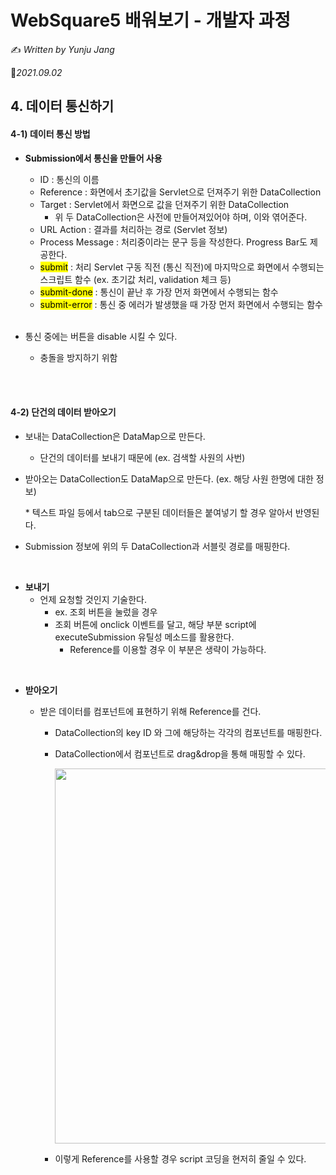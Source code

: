 # WebSquare5 배워보기 - 개발자 과정

✍️ *Written by Yunju Jang*

 🚩*2021.09.02*

## 4. 데이터 통신하기

#### 4-1) 데이터 통신 방법

- <b>Submission에서 통신을 만들어 사용</b>

  - ID : 통신의 이름
  - Reference : 화면에서 초기값을 Servlet으로 던져주기 위한 DataCollection
  - Target : Servlet에서 화면으로 값을 던져주기 위한 DataCollection
    - 위 두 DataCollection은 사전에 만들어져있어야 하며, 이와 엮어준다.
  - URL Action : 결과를 처리하는 경로 (Servlet 정보)
  - Process Message : 처리중이라는 문구 등을 작성한다. Progress Bar도 제공한다.
  - <mark>submit</mark> : 처리 Servlet 구동 직전 (통신 직전)에 마지막으로 화면에서 수행되는 스크립트 함수 (ex. 초기값 처리, validation 체크 등)
  - <mark>submit-done</mark> : 통신이 끝난 후 가장 먼저 화면에서 수행되는 함수
  - <mark>submit-error</mark> : 통신 중 에러가 발생했을 때 가장 먼저 화면에서 수행되는 함수

  <br/>

- 통신 중에는 버튼을 disable 시킬 수 있다.

  - 충돌을 방지하기 위함

<br/>

<br/>

#### 4-2) 단건의 데이터 받아오기

- 보내는 DataCollection은 DataMap으로 만든다.

  - 단건의 데이터를 보내기 때문에 (ex. 검색할 사원의 사번)

- 받아오는 DataCollection도 DataMap으로 만든다. (ex. 해당 사원 한명에 대한 정보)

  \* 텍스트 파일 등에서 tab으로 구분된 데이터들은 붙여넣기 할 경우 알아서 반영된다.

- Submission 정보에 위의 두 DataCollection과 서블릿 경로를 매핑한다.

<br/>

- <b>보내기</b>
  - 언제 요청할 것인지 기술한다.
    - ex. 조회 버튼을 눌렀을 경우
    - 조회 버튼에 onclick 이벤트를 달고, 해당 부분 script에 executeSubmission 유틸성 메소드를 활용한다.
      - Reference를 이용할 경우 이 부분은 생략이 가능하다.

<br/>

- <b>받아오기</b>

  - 받은 데이터를 컴포넌트에 표현하기 위해 Reference를 건다.

    - DataCollection의 key ID 와 그에 해당하는 각각의 컴포넌트를 매핑한다.

    - DataCollection에서 컴포넌트로 drag&drop을 통해 매핑할 수 있다.

      <img src="../../resources/image.png" width="600px" align="center">

    - 이렇게 Reference를 사용할 경우 script 코딩을 현저히 줄일 수 있다.
